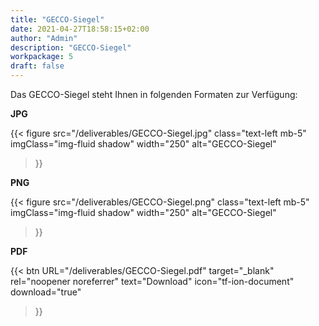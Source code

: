 ```yaml
---
title: "GECCO-Siegel"
date: 2021-04-27T18:58:15+02:00
author: "Admin"
description: "GECCO-Siegel"
workpackage: 5
draft: false
---
```


Das GECCO-Siegel steht Ihnen in folgenden Formaten zur Verfügung:


**JPG**

{{< figure 
        src="/deliverables/GECCO-Siegel.jpg" 
        class="text-left mb-5"
        imgClass="img-fluid shadow"
        width="250"
        alt="GECCO-Siegel"
>}}


**PNG**

{{< figure 
        src="/deliverables/GECCO-Siegel.png" 
        class="text-left mb-5"
        imgClass="img-fluid shadow"
        width="250"
        alt="GECCO-Siegel"
>}}


**PDF**

{{< btn
        URL="/deliverables/GECCO-Siegel.pdf"
        target="_blank"
        rel="noopener noreferrer"
        text="Download"
        icon="tf-ion-document"
        download="true"
>}}
